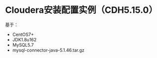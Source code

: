 Cloudera安装配置实例（CDH5.15.0）
================================================================================
基于：
+ CentOS7+
+ JDK1.8u162
+ MySQL5.7
+ mysql-connector-java-5.1.46.tar.gz
